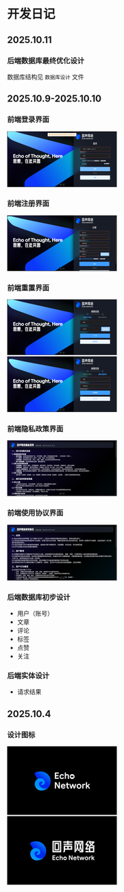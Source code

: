 # 开发日记

## 2025.10.11

### 后端数据库最终优化设计

数据库结构见 `数据库设计` 文件

## 2025.10.9-2025.10.10

### 前端登录界面

<img src="imgs/Snipaste_2025-10-10_13-39-42.png" style="zoom:25%;" />

### 前端注册界面

<img src="imgs/Snipaste_2025-10-10_13-40-44.png" style="zoom:25%;" />

### 前端重置界面

<img src="imgs/Snipaste_2025-10-10_13-41-01.png" style="zoom:25%;" />

<img src="imgs/Snipaste_2025-10-10_13-43-59.png" style="zoom:25%;" />

### 前端隐私政策界面

<img src="imgs/Snipaste_2025-10-10_14-01-00.png" style="zoom:25%;" />

### 前端使用协议界面

<img src="imgs/Snipaste_2025-10-10_14-00-40.png" style="zoom:25%;" />

### 后端数据库初步设计

- 用户（账号）
- 文章
- 评论
- 标签
- 点赞
- 关注

### 后端实体设计

- 请求结果

## 2025.10.4

### 设计图标

<img src="imgs/Snipaste_2025-10-10_13-45-48.png" style="zoom:25%;" />

<img src="imgs/Snipaste_2025-10-10_13-45-55.png" style="zoom:25%;" />
